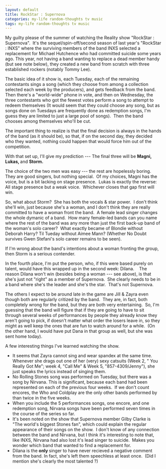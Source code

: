 ```yaml
---
layout: default
title: RockStar : Supernova
categories: my-life random-thoughts tv music
tags: my-life random-thoughts tv music
---
```


  
<P>My guilty please of the summer of watching the Reality show "RockStar : Supernova".  It's the sequel/spin-off/second season of last year's "RockStar : INXS" where the surviving members of the band INXS selected a replacement for Michael Hutchence who had committed suicide some years ago. This year, not having a band wanting to replace a dead member handy (but see note below), they created a new band from scratch with three established rockers (notably Tommy Lee).</P>
<P>The basic idea of it show is, each Tuesday, each of the remaining contestants sings a song (which they choose from among a collection selected each week by the producers), and gets feedback from the band.  Then there's a "world-wide" phone in vote, and then on Wednesday, the three contestants who got the fewest votes perform a song to attempt to redeem themselves (It would seem that they could choose any song, but as songs done on Tuesdays are frequently done as redemption songs, I'm guess they are limited to just a large pool of songs).  Then the band chooses among themselves who'll be cut.</P>
<P>The important thing to realize is that the final decision is always in the hands of the band (as it should be), so that, if on the second day, they decided who they wanted, nothing could happen that would force him out of the competition.</P>
<P>With that set up, I'll give my prediction --- The final three will be <STRONG>Magni, Lukas, </STRONG>and <STRONG>Storm.</STRONG>  </P>
<P>The choice of the two men was easy --- the rest are hopelessly boring. They are good singers, but nothing special.  Of my choices, Magni has the voice, but is a bit lacking on stage presence.  Lukas is exactly the reverse: All stage presence but a weak voice.  Whichever closes that gap first will win.</P>
<P>So, what about Storm?  She has both the vocals &amp; star power.  I don't think she'll win, just because she's a woman, and I don't think they are really committed to have a woman front the band.  A female lead singer changes the whole dymanic of a band.  How many female-led bands can you name where the rest of the band was any more than just the first back-up band of the woman's solo career?  What exactly became of Blondie without Deborah Harry? Til Tueday without Aimee Mann? (Whether No Doubt survives Gwen Stefani's solo career remains to be seen).</P>
<P>If I'm wrong about the band's intentions about a woman fronting the group, then Storm is a serious contender.</P>
<P>In the fourth place, I'm put the person, who, if this were based purely on talent, would have this wrapped up in the second week: Dilana.    The reason Dilana won't win (besides being a woman --- see above), is that she's just not "right" as a member of Supernova.  She clearly needs to be in a band where she's the leader and she's the star.  That's not Supernova. </P>
<P>The others I expect to be around late in the game are Jill &amp; Zayra even though both are regularly critized by the band.  They are, in fact, both completely wrong for the band, but they are both very entertaining.  So, I'm guessing that the band will figure that if they are going to have to sit through several weeks of performances by people they already know they aren't going to pick, if doesn't matter what order the losers leave in, so they might as well keep the ones that are fun to watch around for a while.  (On the other hand, I would have put Dana in that group as well, but she was sent home today).</P>
<P>A few interesting things I've learned watching the show.</P>
<UL>
<LI>It seems that Zayra cannot sing and wear spandex at the same time.  Whenever she drags out one of her (very) sexy catsuits (Week 2, " You Really Got Me"; week 4, "Call Me" &amp; Week 5, "857-4309/Jenny"), she just speaks the lyrics instead of singing them. 
</LI><LI>No Rolling Stones song was performed on Tuesday, but there was a song by Nirvana. This is significant, because each band had been represented on each of the previous four weeks.  If we don't count encores, the Who and Coldplay are the only other bands performed by than twice in the five weeks.  
</LI><LI>When you include the 5 performances songs, one encore, and one redemption song, Nirvana songs have been performed seven times in the course of the series so far. 
</LI><LI>It's been noted on the show that Supernova member Gilby Clarke is "The world's biggest Stones fan", which could explain the regular appearance of their songs on the show.  I don't know of any connection between the band and Nirvana, but I think it's interesting to note that, like INXS, Nirvana had also lost it's lead singer to suicide.  Makes you wonder which band that wanted to find a replacement for. 
</LI><LI>Dilana is the <STRONG>only </STRONG>singer to have never recieved a negative comment from the band. In fact, she's left them speechless at least once.  (Did I mention she's clearly the most talented ?) </LI></UL>
<P> </P>